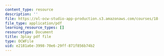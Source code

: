 ```yaml
---
content_type: resource
description: ''
file: https://ol-ocw-studio-app-production.s3.amazonaws.com/courses/18-01sc-single-variable-calculus-fall-2010/e2181a6e399870e629ff871f856b74b2_eRCN3daFCmU.pdf
file_type: application/pdf
learning_resource_types: []
resourcetype: Document
title: 3play pdf file
type: OCWFile
uid: e2181a6e-3998-70e6-29ff-871f856b74b2
---
```

